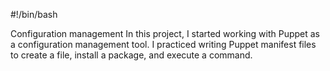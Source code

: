 #!/bin/bash

Configuration management
In this project, I started working with Puppet as a configuration management tool. I practiced writing Puppet manifest files to create a file, install a package, and execute a command.

